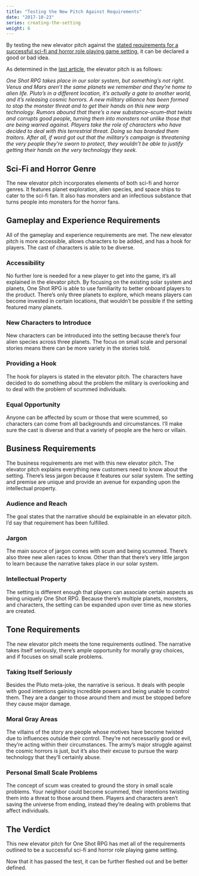```yaml
---
title: "Testing the New Pitch Against Requirements"
date: "2017-10-23"
series: creating-the-setting
weight: 6
---
```


By testing the new elevator pitch against the [stated requirements for a successful sci-fi and horror role playing game setting](/blog/creating-the-setting/requirements-for-a-role-playing-game-setting/), it can be declared a good or bad idea.<!--more-->

As determined in the [last article](/blog/creating-the-setting/better-elevator-pitch/), the elevator pitch is as follows:

_One Shot RPG takes place in our solar system, but something’s not right. Venus and Mars aren’t the same planets we remember and they’re home to alien life. Pluto’s in a different location, it’s actually a gate to another world, and it’s releasing cosmic horrors. A new military alliance has been formed to stop the monster threat and to get their hands on this new warp technology. Rumors abound that there’s a new substance–scum–that twists and corrupts good people, turning them into monsters not unlike those that are being warred against. Players take the role of characters who have decided to deal with this terrestrial threat. Doing so has branded them traitors. After all, if word got out that the military’s campaign is threatening the very people they’re sworn to protect, they wouldn’t be able to justify getting their hands on the very technology they seek._

## Sci-Fi and Horror Genre
The new elevator pitch incorporates elements of both sci-fi and horror genres. It features planet exploration, alien species, and space ships to cater to the sci-fi fan. It also has monsters and an infectious substance that turns people into monsters for the horror fans.

## Gameplay and Experience Requirements
All of the gameplay and experience requirements are met. The new elevator pitch is more accessible, allows characters to be added, and has a hook for players. The cast of characters is able to be diverse.

### Accessibility
No further lore is needed for a new player to get into the game, it’s all explained in the elevator pitch. By focusing on the existing solar system and planets, One Shot RPG is able to use familiarity to better onboard players to the product. There’s only three planets to explore, which means players can become invested in certain locations, that wouldn’t be possible if the setting featured many planets.

### New Characters to Introduce
New characters can be introduced into the setting because there’s four alien species across three planets. The focus on small scale and personal stories means there can be more variety in the stories told.

### Providing a Hook
The hook for players is stated in the elevator pitch. The characters have decided to do something about the problem the military is overlooking and to deal with the problem of scummed individuals.

### Equal Opportunity
Anyone can be affected by scum or those that were scummed, so characters can come from all backgrounds and circumstances. I’ll make sure the cast is diverse and that a variety of people are the hero or villain.

## Business Requirements
The business requirements are met with this new elevator pitch. The elevator pitch explains everything new customers need to know about the setting. There’s less jargon because it features our solar system. The setting and premise are unique and provide an avenue for expanding upon the intellectual property.

### Audience and Reach
The goal states that the narrative should be explainable in an elevator pitch. I’d say that requirement has been fulfilled.

### Jargon
The main source of jargon comes with scum and being scummed. There’s also three new alien races to know. Other than that there’s very little jargon to learn because the narrative takes place in our solar system.

### Intellectual Property
The setting is different enough that players can associate certain aspects as being uniquely One Shot RPG. Because there’s multiple planets, monsters, and characters, the setting can be expanded upon over time as new stories are created.

## Tone Requirements
The new elevator pitch meets the tone requirements outlined. The narrative takes itself seriously, there’s ample opportunity for morally gray choices, and if focuses on small scale problems.

### Taking Itself Seriously
Besides the Pluto meta-joke, the narrative is serious. It deals with people with good intentions gaining incredible powers and being unable to control them. They are a danger to those around them and must be stopped before they cause major damage.

### Moral Gray Areas
The villains of the story are people whose motives have become twisted due to influences outside their control. They’re not necessarily good or evil, they’re acting within their circumstances. The army’s major struggle against the cosmic horrors is just, but it’s also their excuse to pursue the warp technology that they’ll certainly abuse.

### Personal Small Scale Problems
The concept of scum was created to ground the story in small scale problems. Your neighbor could become scummed, their intentions twisting them into a threat to those around them. Players and characters aren’t saving the universe from ending, instead they’re dealing with problems that affect individuals.

## The Verdict
This new elevator pitch for One Shot RPG has met all of the requirements outlined to be a successful sci-fi and horror role playing game setting.

Now that it has passed the test, it can be further fleshed out and be better defined.
